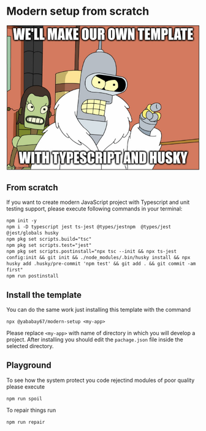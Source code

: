 # Modern setup from scratch

![Скриншот](./bender-rodriguez.jpg)


## From scratch

If you want to create modern JavaScript project
with Typescript and unit testing support,
please execute following commands in your terminal:

```
npm init -y
npm i -D typescript jest ts-jest @types/jestnpm  @types/jest @jest/globals husky
npm pkg set scripts.build="tsc"
npm pkg set scripts.test="jest"
npm pkg set scripts.postinstall="npx tsc --init && npx ts-jest config:init && git init && ./node_modules/.bin/husky install && npx husky add .husky/pre-commit 'npm test' && git add . && git commit -am first"
npm run postinstall
```

## Install the template

You can do the same work just installing this template with the command

```
npx @yababay67/modern-setup <my-app>
```

Please replace `<my-app>` with name of directory in which
you will develop a project. After installing you should edit 
the `pachage.json` file inside the selected directory.

## Playground

To see how the system protect you code rejectind 
modules of poor quality please execute

```
npm run spoil
```

To repair things run

```
npm run repair
```

